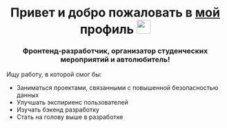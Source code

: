 <h1 align="center">
  Привет и добро пожаловать в <a href="https://spb.hh.ru/applicant/resumes/view?resume=0cf8a1d7ff09146ee50039ed1f30375a593968" target="_blank">мой</a> профиль
  <img src="https://i.gifer.com/origin/86/869f58f599c7d24c387ebc4abb104f75_w200.gif" height="32"/>
</h1>
<h3 align="center">
  Фронтенд-разработчик, организатор студенческих мероприятий и автолюбитель!
</h3>

<p margin-top="32">
  Ищу работу, в которой смог бы:
  <ul>
    <li> Заниматься проектами, связанными с повышенной безопасностью данных</li>
    <li> Улучшать экспириенс пользователей</li>
    <li> Изучать бэкенд разработку</li>
    <li> Стать на голову выше в разработке</li>
  </ul>
</p>
